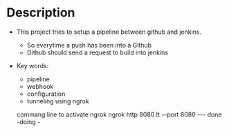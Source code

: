 # Description

- This project tries to setup a pipeline between github and jenkins.
  - So everytime a push has been into a Github
  - Github should send a request to build into jenkins
- Key words:
  - pipeline
  - webhook
  - configuration
  - tunneling using ngrok

  commang line to activate ngrok
      ngrok http 8080
      lt --port 8080
--- done
-doing -
